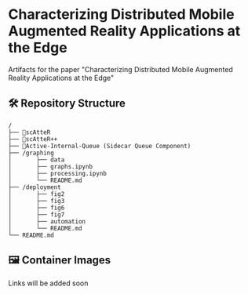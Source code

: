 # Characterizing Distributed Mobile Augmented Reality Applications at the Edge
Artifacts for the paper "Characterizing Distributed Mobile Augmented Reality Applications at the Edge"

## 🛠️ Repository Structure
```
/
├── 🔗scAtteR 
├── 🔗scAtteR++ 
├── 🔗Active-Internal-Queue (Sidecar Queue Component)
├── /graphing
│		├── data
│ 		├── graphs.ipynb
│		├── processing.ipynb
│		└── README.md
├── /deployment
│		├── fig2
│		├── fig3
│		├── fig6
│		├── fig7
│		├── automation
│		└── README.md
└── README.md 			 

```

## 🖼️ Container Images

Links will be added soon 


